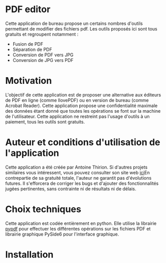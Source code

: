 # PDF editor
Cette application de bureau propose un certains nombres d'outils permettant de modifier des fichiers pdf. Les outils proposés ici sont tous gratuits et regroupent notamment :
<ul>
<li>Fusion de PDF</li>
<li>Séparation de PDF</li>
<li>Conversion de PDF vers JPG</li>
<li>Conversion de JPG vers PDF</li>
</ul>

# Motivation
L'objectif de cette application est de proposer une alternative aux éditeurs de PDF en ligne (comme IlovePDF) ou en version de bureau (comme Acrobat Reader). Cette application propose une confidentialité maximale des données étant donné que toutes les opérations se font sur la machine de l'utilisateur. Cette application ne restreint pas l'usage d'outils à un paiement, tous les outils sont gratuits.

# Auteur et conditions d'utilisation de l'application
Cette application a été créée par Antoine Thirion. Si d'autres projets similaires vous intéressent, vous pouvez consulter son site web <a href="https://anthirion.github.io/personal_website/">ici</a>En contrepartie de sa gratuité totale, l'auteur ne garantit pas d'évolutions futures. Il s'efforcera de corriger les bugs et d'ajouter des fonctionnalités jugées pertinentes, sans contrainte ni de résultats ni de délais.

# Choix techniques
Cette application est codée entièrement en python. Elle utilise la librairie <a href="https://pypdf.readthedocs.io/en/stable/index.html">pypdf</a> pour effectuer les différentes opérations sur les fichiers PDF et librairie graphique PySide6 pour l'interface graphique.

# Installation